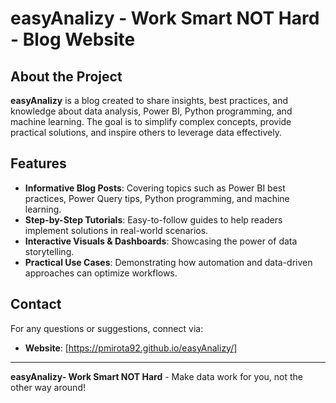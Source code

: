 # easyAnalizy - Work Smart NOT Hard - Blog Website

## About the Project
**easyAnalizy** is a blog created to share insights, best practices, and knowledge about data analysis, Power BI, Python programming, and machine learning. The goal is to simplify complex concepts, provide practical solutions, and inspire others to leverage data effectively.

## Features
- **Informative Blog Posts**: Covering topics such as Power BI best practices, Power Query tips, Python programming, and machine learning.
- **Step-by-Step Tutorials**: Easy-to-follow guides to help readers implement solutions in real-world scenarios.
- **Interactive Visuals & Dashboards**: Showcasing the power of data storytelling.
- **Practical Use Cases**: Demonstrating how automation and data-driven approaches can optimize workflows.

## Contact
For any questions or suggestions, connect via:
- **Website**: [https://pmirota92.github.io/easyAnalizy/]

---

**easyAnalizy- Work Smart NOT Hard** - Make data work for you, not the other way around!

